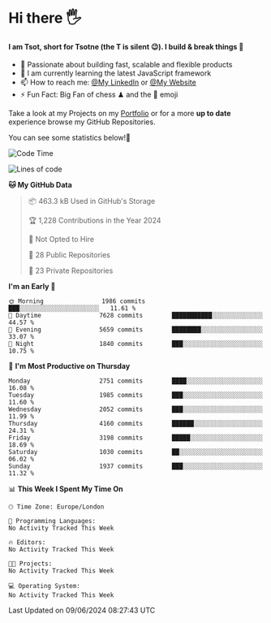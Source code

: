 # Hi there :raised_hand_with_fingers_splayed:
#### I am Tsot, short for Tsotne (the T is silent :wink:). I build & break things :space_invader:
- :telescope: Passionate about building fast, scalable and flexible products
- :seedling: I am currently learning the latest JavaScript framework 
- :mailbox: How to reach me: [@My LinkedIn](https://www.linkedin.com/in/tsotne-gvadzabia/) or [@My Website](https://tsotne.co.uk/contact)
- :zap: Fun Fact: Big Fan of chess ♟ and the 👾 emoji

Take a look at my Projects on my [Portfolio](https://tsotne.co.uk/) or for a more **up to date** experience browse my GitHub Repositories.

You can see some statistics below!:space_invader:
<!--START_SECTION:waka-->
![Code Time](http://img.shields.io/badge/Code%20Time-761%20hrs%202%20mins-blue)

![Lines of code](https://img.shields.io/badge/From%20Hello%20World%20I%27ve%20Written-6.1%20million%20lines%20of%20code-blue)

**🐱 My GitHub Data** 

> 📦 463.3 kB Used in GitHub's Storage 
 > 
> 🏆 1,228 Contributions in the Year 2024
 > 
> 🚫 Not Opted to Hire
 > 
> 📜 28 Public Repositories 
 > 
> 🔑 23 Private Repositories 
 > 
**I'm an Early 🐤** 

```text
🌞 Morning                1986 commits        ███░░░░░░░░░░░░░░░░░░░░░░   11.61 % 
🌆 Daytime                7628 commits        ███████████░░░░░░░░░░░░░░   44.57 % 
🌃 Evening                5659 commits        ████████░░░░░░░░░░░░░░░░░   33.07 % 
🌙 Night                  1840 commits        ███░░░░░░░░░░░░░░░░░░░░░░   10.75 % 
```
📅 **I'm Most Productive on Thursday** 

```text
Monday                   2751 commits        ████░░░░░░░░░░░░░░░░░░░░░   16.08 % 
Tuesday                  1985 commits        ███░░░░░░░░░░░░░░░░░░░░░░   11.60 % 
Wednesday                2052 commits        ███░░░░░░░░░░░░░░░░░░░░░░   11.99 % 
Thursday                 4160 commits        ██████░░░░░░░░░░░░░░░░░░░   24.31 % 
Friday                   3198 commits        █████░░░░░░░░░░░░░░░░░░░░   18.69 % 
Saturday                 1030 commits        ██░░░░░░░░░░░░░░░░░░░░░░░   06.02 % 
Sunday                   1937 commits        ███░░░░░░░░░░░░░░░░░░░░░░   11.32 % 
```


📊 **This Week I Spent My Time On** 

```text
🕑︎ Time Zone: Europe/London

💬 Programming Languages: 
No Activity Tracked This Week

🔥 Editors: 
No Activity Tracked This Week

🐱‍💻 Projects: 
No Activity Tracked This Week

💻 Operating System: 
No Activity Tracked This Week
```


 Last Updated on 09/06/2024 08:27:43 UTC
<!--END_SECTION:waka-->
